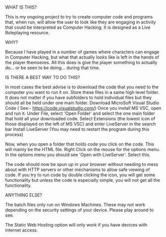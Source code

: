 WHAT IS THIS?

This is my ongoing project to try to create computer code and programs that, when run, will allow the user to look like they are engaging in activity
that could be interpreted as Computer Hacking.
It is designed as a Live Roleplaying resource.

WHY?

Because I have played in a number of games where characters can engage in Computer Hacking, but what that actually looks like is left in the hands of
the player themseves. All this does is give the player something to actually do... or be seen to be doing... during that time. 

IS THERE A BEST WAY TO DO THIS?

In most cases the best advise is to download the code that you need to the computer you want to run it on. 
Store these files in a same high level folder. It does not matter if you have subfolders to hold individual files but they should all be held under 
one main folder.
Download MicroSoft Visual Studio Code ( See:- https://code.visualstudio.com/)
Once you install MS VSC, open and run it. 
Under File, select 'Open Folder' and select the one main folder that hold all your downloaded code.
Select Extensions (the lowest icon of those displayed on the left of MS VSC) and enter LiveServer in the search bar
Install LiveServer (You may need to restart the program during this process)

Now, when you open a folder that holds code you click on the code. This will mainly be the HTML file.
Right Click on the mouse for the options menu. 
In the options menu you should see 'Open with LiveServer'. Select this. 

The code should now be spun up in your browser without needing to mess about with HTTP servers or other mechanisms to allow safe viewing of code.
If you try to run code by double clicking the icon, you will get some functionality but unless the code is especially simple, you will not get all
the functionality.

ANYTHING ELSE?

The batch files only run on Windows Machines. These may not work depending on the security settings of your device. Please play around to see.

The Static Web Hosting option will only work if you have devices with internet access.

